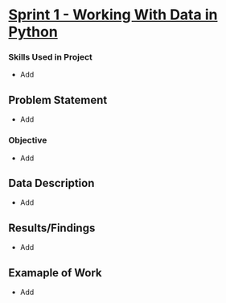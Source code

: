 # [Sprint 1 - Working With Data in Python](https://github.com/brandon-levan/TripleTen-Data-Science-Projects/blob/main/Sprint%2001%20-%20Working%20With%20Data%20in%20Python/Sprint_1_Project.ipynb)

### Skills Used in Project
- Add
  
## Problem Statement
- Add
  
### Objective
- Add

## Data Description
- Add
  
## Results/Findings
- Add
  
## Examaple of Work
- Add
  
